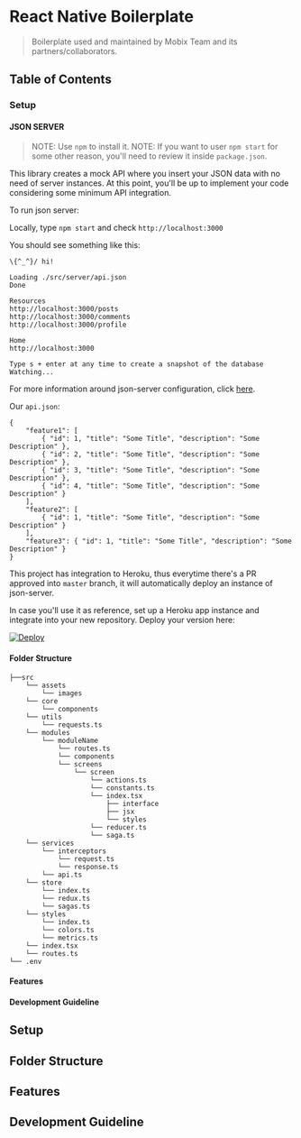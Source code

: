 # React Native Boilerplate
> Boilerplate used and maintained by Mobix Team and its partners/collaborators.

## Table of Contents

### Setup

#### JSON SERVER
> NOTE: Use `npm` to install it.
> NOTE: If you want to user `npm start` for some other reason, you'll need to review it inside `package.json`.

This library creates a mock API where you insert your JSON data with no need of server instances. At this point, you'll be up to implement your code considering some minimum API integration.

To run json server:

Locally, type `npm start` and check `http://localhost:3000`

You should see something like this:

```
\{^_^}/ hi!

Loading ./src/server/api.json
Done

Resources
http://localhost:3000/posts
http://localhost:3000/comments
http://localhost:3000/profile

Home
http://localhost:3000

Type s + enter at any time to create a snapshot of the database
Watching...
```

For more information around json-server configuration, click [here](https://github.com/typicode/json-server "Json-Server Github Page").

Our `api.json`: 
```
{
    "feature1": [
        { "id": 1, "title": "Some Title", "description": "Some Description" },
        { "id": 2, "title": "Some Title", "description": "Some Description" },
        { "id": 3, "title": "Some Title", "description": "Some Description" },
        { "id": 4, "title": "Some Title", "description": "Some Description" }
    ],
    "feature2": [
        { "id": 1, "title": "Some Title", "description": "Some Description" }
    ],
    "feature3": { "id": 1, "title": "Some Title", "description": "Some Description" }
}
```

This project has integration to Heroku, thus everytime there's a PR approved into `master` branch, it will automatically deploy an instance of json-server.

In case you'll use it as reference, set up a Heroku app instance and integrate into your new repository. Deploy your version here:

[![Deploy](https://www.herokucdn.com/deploy/button.svg)](https://heroku.com/deploy?template=https://github.com/mobixsoftwarestudio/react-native-redux-boilerplate.git)


#### Folder Structure

```
├──src
	└── assets
		└── images
	└── core
		└── components
	└── utils
		└── requests.ts
	└── modules
		└── moduleName
			└── routes.ts
			└── components
			└── screens
				└── screen
					└── actions.ts
					└── constants.ts
					└── index.tsx
						├── interface
						├── jsx
						└── styles
					└── reducer.ts
					└── saga.ts
	└── services
		└── interceptors
			└── request.ts
			└── response.ts
		└── api.ts
	└── store
		└── index.ts
		└── redux.ts
		└── sagas.ts
	└── styles
		└── index.ts
		└── colors.ts
		└── metrics.ts
	└── index.tsx
	└── routes.ts
└── .env
```

#### Features
#### Development Guideline

## Setup

## Folder Structure

## Features

## Development Guideline
